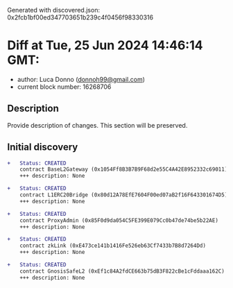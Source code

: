 Generated with discovered.json: 0x2fcb1bf00ed347703651b239c4f0456f98330316

# Diff at Tue, 25 Jun 2024 14:46:14 GMT:

- author: Luca Donno (<donnoh99@gmail.com>)
- current block number: 16268706

## Description

Provide description of changes. This section will be preserved.

## Initial discovery

```diff
+   Status: CREATED
    contract BaseL2Gateway (0x1054Ff8B3B7B9F68d2e55C4A42E8952332c69011)
    +++ description: None
```

```diff
+   Status: CREATED
    contract L1ERC20Bridge (0x80d12A78EfE7604F00ed07aB2f16F643301674D5)
    +++ description: None
```

```diff
+   Status: CREATED
    contract ProxyAdmin (0x85F0d9da054C5FE399E079Cc0b47de74be5b22AE)
    +++ description: None
```

```diff
+   Status: CREATED
    contract zkLink (0xE473ce141b1416Fe526eb63Cf7433b7B8d7264Dd)
    +++ description: None
```

```diff
+   Status: CREATED
    contract GnosisSafeL2 (0xEf1c84A2fdCE663b75dB3F822cBe1cFddaaa162C)
    +++ description: None
```
